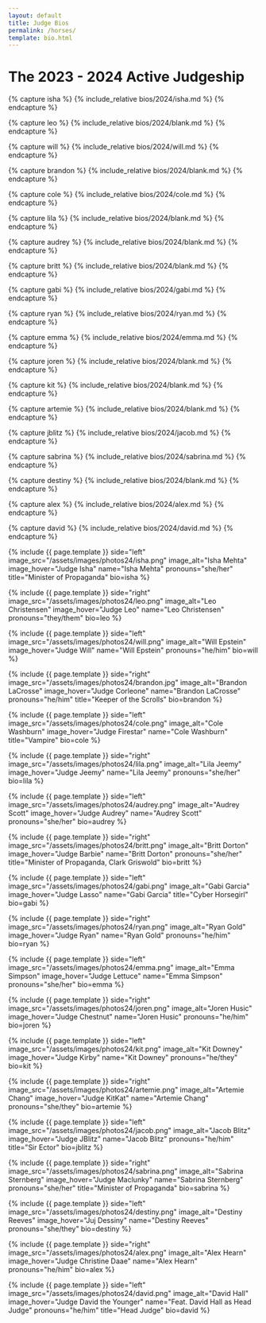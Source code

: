 ```yaml
---
layout: default
title: Judge Bios
permalink: /horses/
template: bio.html
---
```


# The 2023 - 2024 Active Judgeship

{% capture isha %}
{% include_relative bios/2024/isha.md %}
{% endcapture %}

{% capture leo %}
{% include_relative bios/2024/blank.md %}
{% endcapture %}

{% capture will %}
{% include_relative bios/2024/will.md %}
{% endcapture %}

{% capture brandon %}
{% include_relative bios/2024/blank.md %}
{% endcapture %}

{% capture cole %}
{% include_relative bios/2024/cole.md %}
{% endcapture %}

{% capture lila %}
{% include_relative bios/2024/blank.md %}
{% endcapture %}

{% capture audrey %}
{% include_relative bios/2024/blank.md %}
{% endcapture %}

{% capture britt %}
{% include_relative bios/2024/blank.md %}
{% endcapture %}

{% capture gabi %}
{% include_relative bios/2024/gabi.md %}
{% endcapture %}

{% capture ryan %}
{% include_relative bios/2024/ryan.md %}
{% endcapture %}

{% capture emma %}
{% include_relative bios/2024/emma.md %}
{% endcapture %}

{% capture joren %}
{% include_relative bios/2024/blank.md %}
{% endcapture %}

{% capture kit %}
{% include_relative bios/2024/blank.md %}
{% endcapture %}

{% capture artemie %}
{% include_relative bios/2024/blank.md %}
{% endcapture %}

{% capture jblitz %}
{% include_relative bios/2024/jacob.md %}
{% endcapture %}

{% capture sabrina %}
{% include_relative bios/2024/sabrina.md %}
{% endcapture %}

{% capture destiny %}
{% include_relative bios/2024/blank.md %}
{% endcapture %}

{% capture alex %}
{% include_relative bios/2024/alex.md %}
{% endcapture %}

{% capture david %}
{% include_relative bios/2024/david.md %}
{% endcapture %}

{% include {{ page.template }} 
    side="left" 
    image_src="/assets/images/photos24/isha.png"
    image_alt="Isha Mehta"
    image_hover="Judge Isha"
    name="Isha Mehta" 
    pronouns="she/her"
    title="Minister of Propaganda"
    bio=isha %}

{% include {{ page.template }} 
    side="right" 
    image_src="/assets/images/photos24/leo.png"
    image_alt="Leo Christensen"
    image_hover="Judge Leo"
    name="Leo Christensen" 
    pronouns="they/them"
    bio=leo %}

{% include {{ page.template }} 
    side="left" 
    image_src="/assets/images/photos24/will.png"
    image_alt="Will Epstein"
    image_hover="Judge Will"
    name="Will Epstein" 
    pronouns="he/him"
    bio=will %}

{% include {{ page.template }} 
    side="right" 
    image_src="/assets/images/photos24/brandon.jpg"
    image_alt="Brandon LaCrosse"
    image_hover="Judge Corleone"
    name="Brandon LaCrosse" 
    pronouns="he/him"
    title="Keeper of the Scrolls"
    bio=brandon %}

{% include {{ page.template }} 
    side="left" 
    image_src="/assets/images/photos24/cole.png"
    image_alt="Cole Washburn"
    image_hover="Judge Firestar"
    name="Cole Washburn" 
    title="Vampire"
    bio=cole %}

{% include {{ page.template }} 
    side="right" 
    image_src="/assets/images/photos24/lila.png"
    image_alt="Lila Jeemy"
    image_hover="Judge Jeemy"
    name="Lila Jeemy" 
    pronouns="she/her"
    bio=lila %}

{% include {{ page.template }} 
    side="left" 
    image_src="/assets/images/photos24/audrey.png"
    image_alt="Audrey Scott"
    image_hover="Judge Audrey"
    name="Audrey Scott" 
    pronouns="she/her"
    bio=audrey %}

{% include {{ page.template }} 
    side="right" 
    image_src="/assets/images/photos24/britt.png"
    image_alt="Britt Dorton"
    image_hover="Judge Barbie"
    name="Britt Dorton" 
    pronouns="she/her"
    title="Minister of Propaganda, Clark Griswold"
    bio=britt %}

{% include {{ page.template }} 
    side="left" 
    image_src="/assets/images/photos24/gabi.png"
    image_alt="Gabi Garcia"
    image_hover="Judge Lasso"
    name="Gabi Garcia" 
    title="Cyber Horsegirl"
    bio=gabi %}

{% include {{ page.template }} 
    side="right" 
    image_src="/assets/images/photos24/ryan.png"
    image_alt="Ryan Gold"
    image_hover="Judge Ryan"
    name="Ryan Gold" 
    pronouns="he/him"
    bio=ryan %}

{% include {{ page.template }} 
    side="left" 
    image_src="/assets/images/photos24/emma.png"
    image_alt="Emma Simpson"
    image_hover="Judge Lettuce"
    name="Emma Simpson" 
    pronouns="she/her"
    bio=emma %}

{% include {{ page.template }} 
    side="right" 
    image_src="/assets/images/photos24/joren.png"
    image_alt="Joren Husic"
    image_hover="Judge Chestnut"
    name="Joren Husic" 
    pronouns="he/him"
    bio=joren %}

{% include {{ page.template }} 
    side="left" 
    image_src="/assets/images/photos24/kit.png"
    image_alt="Kit Downey"
    image_hover="Judge Kirby"
    name="Kit Downey" 
    pronouns="he/they"
    bio=kit %}

{% include {{ page.template }} 
    side="right" 
    image_src="/assets/images/photos24/artemie.png"
    image_alt="Artemie Chang"
    image_hover="Judge KitKat"
    name="Artemie Chang" 
    pronouns="she/they"
    bio=artemie %}

{% include {{ page.template }} 
    side="left" 
    image_src="/assets/images/photos24/jacob.png"
    image_alt="Jacob Blitz"
    image_hover="Judge JBlitz"
    name="Jacob Blitz" 
    pronouns="he/him"
    title="Sir Ector"
    bio=jblitz %}

{% include {{ page.template }} 
    side="right" 
    image_src="/assets/images/photos24/sabrina.png"
    image_alt="Sabrina Sternberg"
    image_hover="Judge Maclunky"
    name="Sabrina Sternberg" 
    pronouns="she/her"
    title="Minister of Propaganda"
    bio=sabrina %}

{% include {{ page.template }} 
    side="left" 
    image_src="/assets/images/photos24/destiny.png"
    image_alt="Destiny Reeves"
    image_hover="Juj Dessiny"
    name="Destiny Reeves" 
    pronouns="she/they"
    bio=destiny %}

{% include {{ page.template }} 
    side="right" 
    image_src="/assets/images/photos24/alex.png"
    image_alt="Alex Hearn"
    image_hover="Judge Christine Daae"
    name="Alex Hearn" 
    pronouns="he/him"
    bio=alex %}

{% include {{ page.template }} 
    side="left" 
    image_src="/assets/images/photos24/david.png"
    image_alt="David Hall"
    image_hover="Judge David the Younger"
    name="Feat. David Hall as Head Judge" 
    pronouns="he/him"
    title="Head Judge"
    bio=david %}
